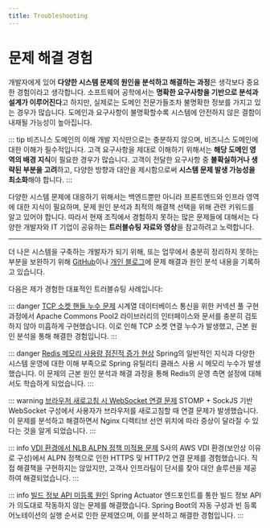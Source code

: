 ```yaml
---
title: Troubleshooting
---
```


# 문제 해결 경험

개발자에게 있어 **다양한 시스템 문제의 원인을 분석하고 해결하는 과정**은 생각보다 중요한 경험이라고 생각합니다. 소프트웨어 공학에서는 **명확한 요구사항을 기반으로 분석과 설계가 이루어진다**고 하지만, 실제로는 도메인 전문가들조차 불명확한 정보를 가지고 있는 경우가 많습니다. 도메인과 요구사항이 불명확할수록 시스템에 안전하지 않은 결함이 내재될 가능성이 높아집니다.

::: tip 비즈니스 도메인의 이해
개발 지식만으로는 충분하지 않으며, 비즈니스 도메인에 대한 이해가 필수적입니다. 고객 요구사항을 제대로 이해하기 위해서는 **해당 도메인 영역의 배경 지식**이 필요한 경우가 많습니다. 고객이 전달한 요구사항 중 **불확실하거나 생략된 부분을 고려**하고, 다양한 방향과 대안을 제시함으로써 **시스템 문제 발생 가능성을 최소화**해야 합니다.
:::

다양한 시스템 문제에 대응하기 위해서는 백엔드뿐만 아니라 프론트엔드와 인프라 영역에 대한 지식이 필요하며, 문제 원인 분석과 최적의 해결책 선택을 위해 관련 키워드를 알고 있어야 합니다. 따라서 현재 조직에서 경험하지 못하는 많은 문제들에 대해서는 다양한 개발자와 IT 기업이 공유하는 **트러블슈팅 자료와 영상**을 참고하려고 노력합니다.

---

더 나은 시스템을 구축하는 개발자가 되기 위해, 또는 업무에서 충분히 정리하지 못하는 부분을 보완하기 위해 [GitHub](https://github.com/kdevkr)이나 [개인 블로그](https://kdevkr.github.io)에 문제 해결과 원인 분석 내용을 기록하고 있습니다.

다음은 제가 경험한 대표적인 트러블슈팅 사례입니다:

::: danger [TCP 소켓 핸들 누수 문제](https://github.com/kdevkr/mambo-box/blob/main/errors/2022-12-08.md)
시계열 데이터베이스 통신을 위한 커넥션 풀 구현 과정에서 Apache Commons Pool2 라이브러리의 인터페이스와 문서를 충분히 검토하지 않아 미흡하게 구현했습니다. 이로 인해 TCP 소켓 연결 누수가 발생했고, 근본 원인 분석을 통해 해결한 경험입니다.
:::

::: danger [Redis 메모리 사용량 점진적 증가 현상](https://github.com/kdevkr/mambo-box/blob/main/errors/2022-11-30.md)
Spring의 일반적인 지식과 다양한 시스템 운영에 대한 이해 부족으로 Spring 유틸리티 클래스 사용 시 메모리 누수가 발생했습니다. 이 문제의 근본 원인 분석과 해결 과정을 통해 Redis의 운영 측면 설정에 대해서도 학습하게 되었습니다.
:::

::: warning [브라우저 새로고침 시 WebSocket 연결 문제](https://github.com/kdevkr/mambo-box/blob/main/errors/2023-11-30.md)
STOMP + SockJS 기반 WebSocket 구성에서 사용자가 브라우저를 새로고침할 때 연결 문제가 발생했습니다. 이 문제를 분석하고 해결하면서 Nginx 디렉티브 선언 위치에 따라 증상이 달라질 수 있다는 것을 알게 되었습니다.
:::

::: info [VDI 환경에서 NLB ALPN 정책 미적용 문제](https://github.com/kdevkr/mambo-box/blob/main/errors/2022-02-14.md)
S사의 AWS VDI 환경(보안상 이유로 구성)에서 ALPN 정책으로 인한 HTTPS 및 HTTP/2 연결 문제를 경험했습니다. 직접 해결책을 구현하지는 않았지만, 고객사 인프라팀이 단서를 찾아 대안 솔루션을 제공하여 해결되었습니다.
:::

::: info [빌드 정보 API 미등록 원인](https://github.com/kdevkr/mambo-box/blob/main/errors/2023-03-21.md)
Spring Actuator 엔드포인트를 통한 빌드 정보 API가 의도대로 작동하지 않는 문제를 해결했습니다. Spring Boot의 자동 구성과 빈 등록 어노테이션의 실행 순서로 인한 문제였으며, 이를 분석하고 해결한 경험입니다.
:::
